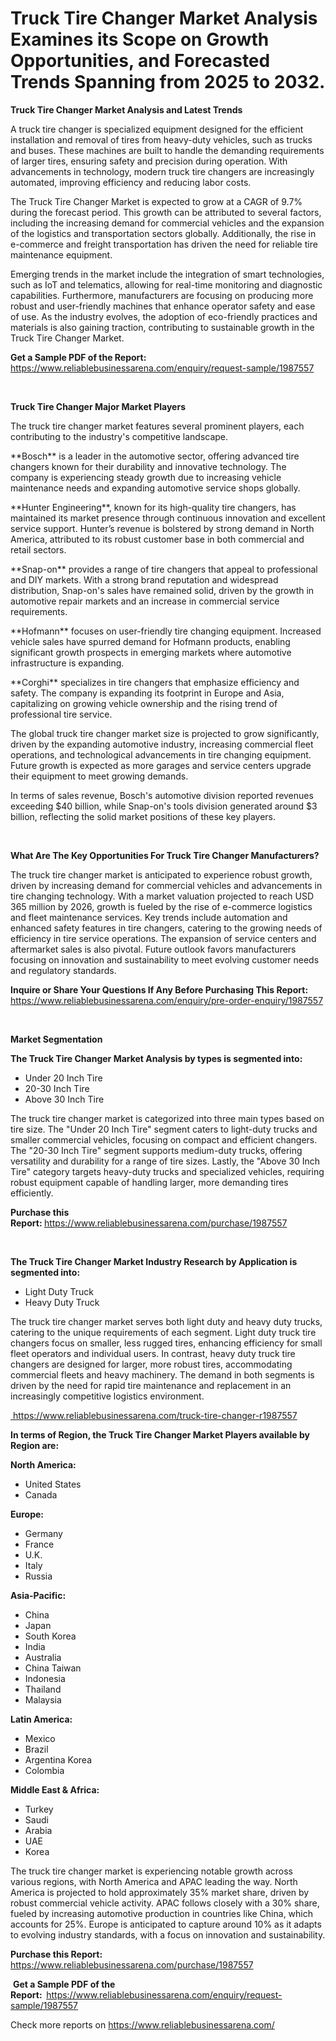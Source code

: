 <p><h1>Truck Tire Changer Market Analysis Examines its Scope on Growth Opportunities, and Forecasted Trends Spanning from 2025 to 2032.</h1></p><p><strong>Truck Tire Changer Market Analysis and Latest Trends</strong></p>
<p><p>A truck tire changer is specialized equipment designed for the efficient installation and removal of tires from heavy-duty vehicles, such as trucks and buses. These machines are built to handle the demanding requirements of larger tires, ensuring safety and precision during operation. With advancements in technology, modern truck tire changers are increasingly automated, improving efficiency and reducing labor costs.</p><p>The Truck Tire Changer Market is expected to grow at a CAGR of 9.7% during the forecast period. This growth can be attributed to several factors, including the increasing demand for commercial vehicles and the expansion of the logistics and transportation sectors globally. Additionally, the rise in e-commerce and freight transportation has driven the need for reliable tire maintenance equipment.</p><p>Emerging trends in the market include the integration of smart technologies, such as IoT and telematics, allowing for real-time monitoring and diagnostic capabilities. Furthermore, manufacturers are focusing on producing more robust and user-friendly machines that enhance operator safety and ease of use. As the industry evolves, the adoption of eco-friendly practices and materials is also gaining traction, contributing to sustainable growth in the Truck Tire Changer Market.</p></p>
<p><strong>Get a Sample PDF of the Report:&nbsp;</strong> <a href="https://www.reliablebusinessarena.com/enquiry/request-sample/1987557?utm_campaign=2041&utm_medium=2&utm_source=Github&utm_content=ia&utm_term=20022025&utm_id=truck-tire-changer">https://www.reliablebusinessarena.com/enquiry/request-sample/1987557</a></p>
<p>&nbsp;</p>
<p><strong>Truck Tire Changer Major Market Players</strong></p>
<p><p>The truck tire changer market features several prominent players, each contributing to the industry's competitive landscape. </p><p>**Bosch** is a leader in the automotive sector, offering advanced tire changers known for their durability and innovative technology. The company is experiencing steady growth due to increasing vehicle maintenance needs and expanding automotive service shops globally.</p><p>**Hunter Engineering**, known for its high-quality tire changers, has maintained its market presence through continuous innovation and excellent service support. Hunter’s revenue is bolstered by strong demand in North America, attributed to its robust customer base in both commercial and retail sectors.</p><p>**Snap-on** provides a range of tire changers that appeal to professional and DIY markets. With a strong brand reputation and widespread distribution, Snap-on's sales have remained solid, driven by the growth in automotive repair markets and an increase in commercial service requirements.</p><p>**Hofmann** focuses on user-friendly tire changing equipment. Increased vehicle sales have spurred demand for Hofmann products, enabling significant growth prospects in emerging markets where automotive infrastructure is expanding.</p><p>**Corghi** specializes in tire changers that emphasize efficiency and safety. The company is expanding its footprint in Europe and Asia, capitalizing on growing vehicle ownership and the rising trend of professional tire service.</p><p>The global truck tire changer market size is projected to grow significantly, driven by the expanding automotive industry, increasing commercial fleet operations, and technological advancements in tire changing equipment. Future growth is expected as more garages and service centers upgrade their equipment to meet growing demands.</p><p>In terms of sales revenue, Bosch's automotive division reported revenues exceeding $40 billion, while Snap-on's tools division generated around $3 billion, reflecting the solid market positions of these key players.</p></p>
<p>&nbsp;</p>
<p><strong>What Are The Key Opportunities For Truck Tire Changer Manufacturers?</strong></p>
<p><p>The truck tire changer market is anticipated to experience robust growth, driven by increasing demand for commercial vehicles and advancements in tire changing technology. With a market valuation projected to reach USD 365 million by 2026, growth is fueled by the rise of e-commerce logistics and fleet maintenance services. Key trends include automation and enhanced safety features in tire changers, catering to the growing needs of efficiency in tire service operations. The expansion of service centers and aftermarket sales is also pivotal. Future outlook favors manufacturers focusing on innovation and sustainability to meet evolving customer needs and regulatory standards.</p></p>
<p><strong>Inquire or Share Your Questions If Any Before Purchasing This Report:</strong> <a href="https://www.reliablebusinessarena.com/enquiry/pre-order-enquiry/1987557?utm_campaign=2041&utm_medium=2&utm_source=Github&utm_content=ia&utm_term=20022025&utm_id=truck-tire-changer">https://www.reliablebusinessarena.com/enquiry/pre-order-enquiry/1987557</a></p>
<p>&nbsp;</p>
<p><strong>Market Segmentation</strong></p>
<p><strong>The Truck Tire Changer Market Analysis by types is segmented into:</strong></p>
<p><ul><li>Under 20 Inch Tire</li><li>20-30 Inch Tire</li><li>Above 30 Inch Tire</li></ul></p>
<p><p>The truck tire changer market is categorized into three main types based on tire size. The "Under 20 Inch Tire" segment caters to light-duty trucks and smaller commercial vehicles, focusing on compact and efficient changers. The "20-30 Inch Tire" segment supports medium-duty trucks, offering versatility and durability for a range of tire sizes. Lastly, the "Above 30 Inch Tire" category targets heavy-duty trucks and specialized vehicles, requiring robust equipment capable of handling larger, more demanding tires efficiently.</p></p>
<p><strong>Purchase this Report:&nbsp;</strong><a href="https://www.reliablebusinessarena.com/purchase/1987557?utm_campaign=2041&utm_medium=2&utm_source=Github&utm_content=ia&utm_term=20022025&utm_id=truck-tire-changer">https://www.reliablebusinessarena.com/purchase/1987557</a></p>
<p>&nbsp;</p>
<p><strong>The Truck Tire Changer Market Industry Research by Application is segmented into:</strong></p>
<p><ul><li>Light Duty Truck</li><li>Heavy Duty Truck</li></ul></p>
<p><p>The truck tire changer market serves both light duty and heavy duty trucks, catering to the unique requirements of each segment. Light duty truck tire changers focus on smaller, less rugged tires, enhancing efficiency for small fleet operators and individual users. In contrast, heavy duty truck tire changers are designed for larger, more robust tires, accommodating commercial fleets and heavy machinery. The demand in both segments is driven by the need for rapid tire maintenance and replacement in an increasingly competitive logistics environment.</p></p>
<p><a href="https://www.reliablebusinessarena.com/truck-tire-changer-r1987557?utm_campaign=2041&utm_medium=2&utm_source=Github&utm_content=ia&utm_term=20022025&utm_id=truck-tire-changer">&nbsp;https://www.reliablebusinessarena.com/truck-tire-changer-r1987557</a></p>
<p><strong>In terms of Region, the Truck Tire Changer Market Players available by Region are:</strong></p>
<p>
    <p> <strong> North America: </strong>
        <ul>
            <li>United States</li>
            <li>Canada</li>
        </ul>
        </p> 
    <p> <strong> Europe: </strong>
        <ul>
            <li>Germany</li>
            <li>France</li>
            <li>U.K.</li>
            <li>Italy</li>
            <li>Russia</li>
        </ul>
        </p> 
    <p> <strong> Asia-Pacific: </strong>
        <ul>
            <li>China</li>
            <li>Japan</li>
            <li>South Korea</li>
            <li>India</li>
            <li>Australia</li>
            <li>China Taiwan</li>
            <li>Indonesia</li>
            <li>Thailand</li>
            <li>Malaysia</li>
        </ul>
        </p> 
    <p> <strong> Latin America: </strong>
        <ul>
            <li>Mexico</li>
            <li>Brazil</li>
            <li>Argentina Korea</li>
            <li>Colombia</li>
        </ul>
        </p> 
    <p> <strong> Middle East & Africa: </strong>
        <ul>
            <li>Turkey</li>
            <li>Saudi</li>
            <li>Arabia</li>
            <li>UAE</li>
            <li>Korea</li>
        </ul>
    </p>
    </p>
<p><p>The truck tire changer market is experiencing notable growth across various regions, with North America and APAC leading the way. North America is projected to hold approximately 35% market share, driven by robust commercial vehicle activity. APAC follows closely with a 30% share, fueled by increasing automotive production in countries like China, which accounts for 25%. Europe is anticipated to capture around 10% as it adapts to evolving industry standards, with a focus on innovation and sustainability.</p></p>
<p><strong>Purchase this Report: </strong><a href="https://www.reliablebusinessarena.com/purchase/1987557?utm_campaign=2041&utm_medium=2&utm_source=Github&utm_content=ia&utm_term=20022025&utm_id=truck-tire-changer">https://www.reliablebusinessarena.com/purchase/1987557</a></p>
<p>&nbsp;<strong>Get a Sample PDF of the Report:&nbsp;&nbsp;</strong><a href="https://www.reliablebusinessarena.com/enquiry/request-sample/1987557?utm_campaign=2041&utm_medium=2&utm_source=Github&utm_content=ia&utm_term=20022025&utm_id=truck-tire-changer">https://www.reliablebusinessarena.com/enquiry/request-sample/1987557</a></p>
<p><strong></strong></p>
<p>Check more reports on <a href="https://www.reliablebusinessarena.com/?utm_campaign=2041&utm_medium=2&utm_source=Github&utm_content=ia&utm_term=20022025&utm_id=truck-tire-changer">https://www.reliablebusinessarena.com/</a></p>